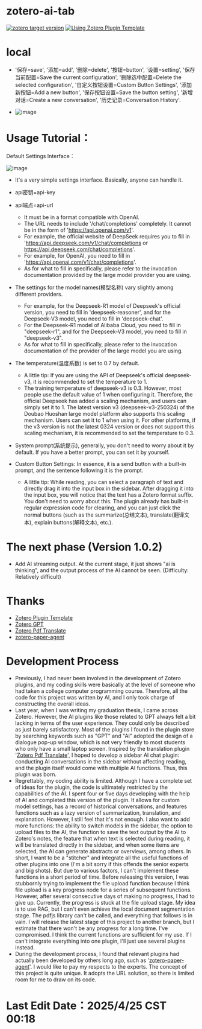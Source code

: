 # zotero-ai-tab
[![zotero target version](https://img.shields.io/badge/Zotero-7-green?style=flat-square&logo=zotero&logoColor=CC2936)](https://www.zotero.org)
[![Using Zotero Plugin Template](https://img.shields.io/badge/Using-Zotero%20Plugin%20Template-blue?style=flat-square&logo=github)](https://github.com/windingwind/zotero-plugin-template)

# local
 - '保存=save',  '添加=add',  '删除=delete',  '按钮=button',  '设置=setting',  '保存当前配置=Save the current configuration',  '删除选中配置=Delete the selected configuration',  '自定义按钮设置=Custom Button Settings',  '添加新按钮=Add a new button',  '保存按钮设置=Save the button setting',  '新增对话=Create a new conversation',  '历史记录=Conversation History'.

 - ![image](https://github.com/user-attachments/assets/7d2608ec-1e56-48c8-b129-8449d09e7454)


# Usage Tutorial：
Default Settings Interface：

![image](https://github.com/user-attachments/assets/a0caf0f4-25cc-463d-940c-4ce41a55ad2e)


 - It's a very simple settings interface. Basically, anyone can handle it.

 - api密钥=api-key

 - api端点=api-url
   - It must be in a format compatible with OpenAI.
   - The URL needs to include '/chat/completions' completely. It cannot be in the form of 'https://api.openai.com/v1'. 
   - For example, the official website of DeepSeek requires you to fill in 'https://api.deepseek.com/v1/chat/completions or https://api.deepseek.com/chat/completions'. 
   - For example, for OpenAI, you need to fill in 'https://api.openai.com/v1/chat/completions'. 
   - As for what to fill in specifically, please refer to the invocation documentation provided by the large model provider you are using. 

 - The settings for the model names(模型名称) vary slightly among different providers. 
   - For example, for the Deepseek-R1 model of Deepseek's official version, you need to fill in 'deepseek-reasoner', and for the Deepseek-V3 model, you need to fill in 'deepseek-chat'. 
   - For the Deepseek-R1 model of Alibaba Cloud, you need to fill in "deepseek-r1", and for the Deepseek-V3 model, you need to fill in "deepseek-v3". 
   - As for what to fill in specifically, please refer to the invocation documentation of the provider of the large model you are using. 

 - The temperature(温度系数) is set to 0.7 by default. 
   - A little tip: If you are using the API of Deepseek's official deepseek-v3, it is recommended to set the temperature to 1.  
   - The training temperature of deepseek-v3 is 0.3. However, most people use the default value of 1 when configuring it. Therefore, the official Deepseek has added a scaling mechanism, and users can simply set it to 1. The latest version v3 (deepseek-v3-250324) of the Doubao Huoshan large model platform also supports this scaling mechanism. Users can set it to 1 when using it. For other platforms, if the v3 version is not the latest 0324 version or does not support this scaling mechanism, it is recommended to set the temperature to 0.3.  

 - System prompt(系统提示), generally, you don't need to worry about it by default. If you have a better prompt, you can set it by yourself.

 - Custom Button Settings: In essence, it is a send button with a built-in prompt, and the sentence following it is the prompt. 
   - A little tip: While reading, you can select a paragraph of text and directly drag it into the input box in the sidebar. After dragging it into the input box, you will notice that the text has a Zotero format suffix. You don't need to worry about this. The plugin already has built-in regular expression code for clearing, and you can just click the normal buttons (such as the summarize(总结文本), translate(翻译文本), explain buttons(解释文本), etc.).  


# The next phase (Version 1.0.2)
 - Add AI streaming output. At the current stage, it just shows "ai is thinking", and the output process of the AI cannot be seen. (Difficulty: Relatively difficult) 

# Thanks
- [Zotero Plugin Template](https://github.com/windingwind/zotero-plugin-template)
- [Zotero GPT](https://github.com/MuiseDestiny/zotero-gpt)
- [Zotero Pdf Translate](https://github.com/windingwind/zotero-pdf-translate)
- [zotero-paper-agent](https://github.com/windfollowingheart/zotero-paper-agent)

# Development Process
 - Previously, I had never been involved in the development of Zotero plugins, and my coding skills were basically at the level of someone who had taken a college computer programming course. Therefore, all the code for this project was written by AI, and I only took charge of constructing the overall ideas.  
 - Last year, when I was writing my graduation thesis, I came across Zotero. However, the AI plugins like those related to GPT always felt a bit lacking in terms of the user experience. They could only be described as just barely satisfactory. Most of the plugins I found in the plugin store by searching keywords such as "GPT" and "AI" adopted the design of a dialogue pop-up window, which is not very friendly to most students who only have a small laptop screen. Inspired by the translation plugin '[Zotero Pdf Translate](https://github.com/windingwind/zotero-pdf-translate)', I hoped to develop a sidebar AI chat plugin: conducting AI conversations in the sidebar without affecting reading, and the plugin itself would come with multiple AI functions. Thus, this plugin was born.  
 - Regrettably, my coding ability is limited. Although I have a complete set of ideas for the plugin, the code is ultimately restricted by the capabilities of the AI. I spent four or five days developing with the help of AI and completed this version of the plugin. It allows for custom model settings, has a record of historical conversations, and features functions such as a lazy version of summarization, translation, and explanation. However, I still feel that it's not enough. I also want to add more functions: the ability to switch models in the sidebar, the option to upload files to the AI, the function to save the text output by the AI to Zotero's notes, the feature that when text is selected during reading, it will be translated directly in the sidebar, and when some items are selected, the AI can generate abstracts or overviews, among others. In short, I want to be a "stitcher" and integrate all the useful functions of other plugins into one (I'm a bit sorry if this offends the senior experts and big shots). But due to various factors, I can't implement these functions in a short period of time. Before releasing this version, I was stubbornly trying to implement the file upload function because I think file upload is a key progress node for a series of subsequent functions. However, after several consecutive days of making no progress, I had to give up. Currently, the progress is stuck at the file upload stage. My idea is to use RAG, but I can't even achieve the local document segmentation stage. The pdfjs library can't be called, and everything that follows is in vain. I will release the latest stage of this project to another branch, but I estimate that there won't be any progress for a long time. I've compromised. I think the current functions are sufficient for my use. If I can't integrate everything into one plugin, I'll just use several plugins instead.  
 - During the development process, I found that relevant plugins had actually been developed by others long ago, such as '[zotero-paper-agent](https://github.com/windfollowingheart/zotero-paper-agent)'. I would like to pay my respects to the experts. The concept of this project is quite unique. It adopts the URL solution, so there is limited room for me to draw on its code.  

# Last Edit Date：2025/4/25 CST 00:18
